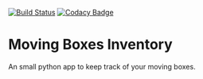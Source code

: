 [![Build Status](https://travis-ci.org/emilrowland/movingBoxesInventory.svg?branch=master)](https://travis-ci.org/emilrowland/movingBoxesInventory)
[![Codacy Badge](https://api.codacy.com/project/badge/Grade/16c3c88b6d824d0eab6f916000a429ec)](https://www.codacy.com/app/rowland.emil/movingBoxesInventory?utm_source=github.com&amp;utm_medium=referral&amp;utm_content=emilrowland/movingBoxesInventory&amp;utm_campaign=Badge_Grade)
# Moving Boxes Inventory
An small python app to keep track of your moving boxes.

